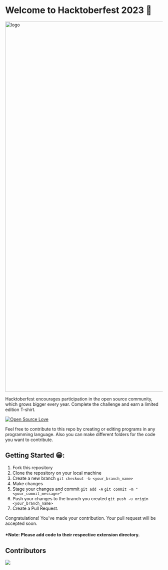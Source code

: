 # Welcome to Hacktoberfest 2023 🎉

<img width="1181" alt="logo" src="https://user-images.githubusercontent.com/91958667/194501785-3c44b7e3-26cc-4f17-a819-93bd972e54b6.png">

Hacktoberfest encourages participation in the open source community, which grows bigger every year. Complete the challenge and earn a limited edition T-shirt.

[![Open Source Love](https://firstcontributions.github.io/open-source-badges/badges/open-source-v1/open-source.svg)](https://github.com/Sachindrck/hactoberfest_contribution_2022)

Feel free to contribute to this repo by creating or editing programs in any programming language. Also you can make different folders for the code you want to contribute.

## Getting Started 😁:

1. Fork this repository
2. Clone the repository on your local machine
3. Create a new branch
   `git checkout -b <your_branch_name>`
4. Make changes
5. Stage your changes and commit
   `git add -A`
   `git commit -m "<your_commit_message>"`
6. Push your changes to the branch you created
   `git push -u origin <your_branch_name>`
7. Create a Pull Request.

Congratulations! You've made your contribution. Your pull request will be accepted soon.

#### \*Note: Please add code to their respective extension directory.

## Contributors

<a href="https://github.com/Im-Soumya/Hacktoberfest_2023/graphs/contributors">
  <img src="https://contrib.rocks/image?repo=Im-Soumya/Hacktoberfest_2023" />
</a>

